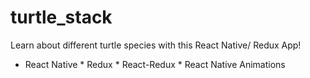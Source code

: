 # turtle_stack
Learn about different turtle species with this React Native/ Redux App!

* React Native * Redux * React-Redux * React Native Animations
